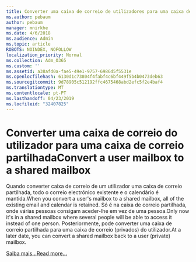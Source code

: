 ```yaml
---
title: Converter uma caixa de correio de utilizadores para uma caixa de correio partilhada
ms.author: pebaum
author: pebaum
manager: mnirkhe
ms.date: 4/6/2018
ms.audience: Admin
ms.topic: article
ROBOTS: NOINDEX, NOFOLLOW
localization_priority: Normal
ms.collection: Adm_O365
ms.custom: ''
ms.assetid: a38afd0a-fae5-49e1-9757-6986d5f5531e
ms.openlocfilehash: 6130d1c73804f4fabf4c6bf449f5b4b0473deb63
ms.sourcegitcommit: 9d78905c512192ffc4675468abd2efc5f2e4baf4
ms.translationtype: MT
ms.contentlocale: pt-PT
ms.lasthandoff: 04/23/2019
ms.locfileid: "32407825"
---
```

# <a name="convert-a-user-mailbox-to-a-shared-mailbox"></a><span data-ttu-id="c00fb-102">Converter uma caixa de correio do utilizador para uma caixa de correio partilhada</span><span class="sxs-lookup"><span data-stu-id="c00fb-102">Convert a user mailbox to a shared mailbox</span></span>

<span data-ttu-id="c00fb-103">Quando converter caixa de correio de um utilizador uma caixa de correio partilhada, todo o correio electrónico existente e o calendário é mantida.</span><span class="sxs-lookup"><span data-stu-id="c00fb-103">When you convert a user's mailbox to a shared mailbox, all of the existing email and calendar is retained.</span></span> <span data-ttu-id="c00fb-104">Só é na caixa de correio partilhada, onde várias pessoas consigam aceder-lhe em vez de uma pessoa.</span><span class="sxs-lookup"><span data-stu-id="c00fb-104">Only now it's in a shared mailbox where several people will be able to access it instead of one person.</span></span> <span data-ttu-id="c00fb-105">Posteriormente, pode converter uma caixa de correio partilhada para uma caixa de correio (privados) do utilizador.</span><span class="sxs-lookup"><span data-stu-id="c00fb-105">At a later date, you can convert a shared mailbox back to a user (private) mailbox.</span></span>
  
[<span data-ttu-id="c00fb-106">Saiba mais...</span><span class="sxs-lookup"><span data-stu-id="c00fb-106">Read more...</span></span>](https://support.office.com/article/2e122487-e1f5-4f26-ba41-5689249d93ba)
  

